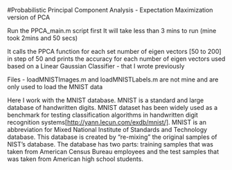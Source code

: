 #Probabilistic Principal Component Analysis - Expectation Maximization version of PCA

Run the PPCA_main.m script first It will take less than 3 mins to run (mine took 2mins and 50 secs)

It calls the PPCA function for each set number of eigen vectors [50 to 200] in step of 50 and
prints the accuracy for each number of eigen vectors used based on a Linear Gaussian Classifier - that I wrote previously

Files - loadMNISTImages.m and loadMNISTLabels.m are not mine and are only used to load the MNIST data

Here I work with the MNIST database. MNIST is a standard and large database of handwritten digits. MNIST dataset has been widely used as a benchmark for testing classification algorithms in handwritten digit recognition systems[http://yann.lecun.com/exdb/mnist/].  MNIST is an abbreviation for Mixed National Institute of Standards and
Technology database. This database is created by “re-mixing” the original samples of NIST’s database. The database has two parts: training samples that was taken from American Census Bureau employees and the test samples that was taken from American high school students.
